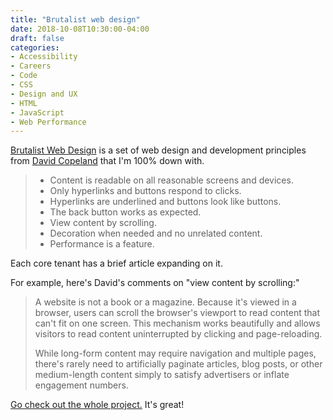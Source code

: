```yaml
---
title: "Brutalist web design"
date: 2018-10-08T10:30:00-04:00
draft: false
categories:
- Accessibility
- Careers
- Code
- CSS
- Design and UX
- HTML
- JavaScript
- Web Performance
---
```


[Brutalist Web Design](https://brutalist-web.design/) is a set of web design and development principles from [David Copeland](https://twitter.com/davetron5000) that I'm 100% down with.

> - Content is readable on all reasonable screens and devices.
> - Only hyperlinks and buttons respond to clicks.
> - Hyperlinks are underlined and buttons look like buttons.
> - The back button works as expected.
> - View content by scrolling.
> - Decoration when needed and no unrelated content.
> - Performance is a feature.

Each core tenant has a brief article expanding on it.

For example, here's David's comments on "view content by scrolling:"

> A website is not a book or a magazine. Because it's viewed in a browser, users can scroll the browser's viewport to read content that can't fit on one screen. This mechanism works beautifully and allows visitors to read content uninterrupted by clicking and page-reloading.
>
> While long-form content may require navigation and multiple pages, there's rarely need to artificially paginate articles, blog posts, or other medium-length content simply to satisfy advertisers or inflate engagement numbers.

[Go check out the whole project.](https://brutalist-web.design/) It's great!